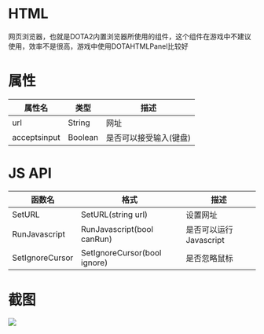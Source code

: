 # HTML
网页浏览器，也就是DOTA2内置浏览器所使用的组件，这个组件在游戏中不建议使用，效率不是很高，游戏中使用DOTAHTMLPanel比较好
# 属性
属性名|类型|描述
--|--|--
url|String|网址
acceptsinput|Boolean|是否可以接受输入(键盘)
# JS API
函数名|格式|描述
--|--|--
SetURL|SetURL(string url)|设置网址
RunJavascript|RunJavascript(bool canRun)|是否可以运行Javascript
SetIgnoreCursor|SetIgnoreCursor(bool ignore)|是否忽略鼠标
# 截图
![](https://avalonstudio.cn/static/panorama_panels/imgs/HTML.jpg)
